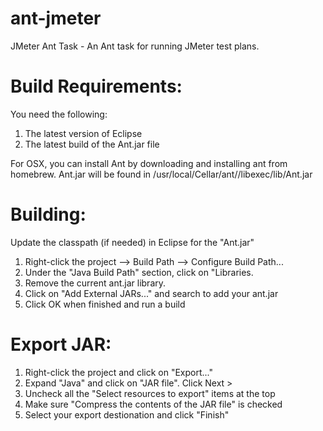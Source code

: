ant-jmeter
==========

JMeter Ant Task - An Ant task for running JMeter test plans.


Build Requirements:
===================
You need the following:

1. The latest version of Eclipse
2. The latest build of the Ant.jar file

For OSX, you can install Ant by downloading and installing ant from homebrew. 
Ant.jar will be found in /usr/local/Cellar/ant/<version>/libexec/lib/Ant.jar

Building:
=========
Update the classpath (if needed) in Eclipse for the "Ant.jar"

1. Right-click the project --> Build Path --> Configure Build Path...
2. Under the "Java Build Path" section, click on "Libraries.
3. Remove the current ant.jar library.
4. Click on "Add External JARs..." and search to add your ant.jar
5. Click OK when finished and run a build

Export JAR:
===========
1. Right-click the project and click on "Export..."
2. Expand "Java" and click on "JAR file". Click Next >
3. Uncheck all the "Select resources to export" items at the top
4. Make sure "Compress the contents of the JAR file" is checked
5. Select your export destionation and click "Finish"
